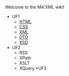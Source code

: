 Welcome to the M4.XML wiki!

* UF1
  * [HTML](https://github.com/jvidal86/M4.XML/wiki/HTML)
  * [CSS]()
  * [XML](https://github.com/jvidal86/M4.XML/wiki/Detalls-XML)
  * [DTD](https://github.com/jvidal86/M4.XML/wiki/DTD)
  * [XSD](https://github.com/jvidal86/M4.XML/wiki/XSD)
* UF2
  * RSS
  * XPath
  * XSLT
  * XQuery
*UF3

